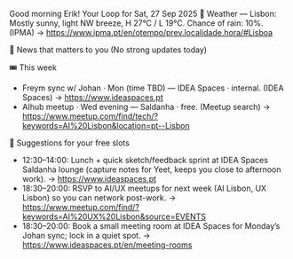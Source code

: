 Good morning Erik! Your Loop for Sat, 27 Sep 2025
📍 Weather — Lisbon: Mostly sunny, light NW breeze, H 27°C / L 19°C. Chance of rain: 10%. (IPMA) → https://www.ipma.pt/en/otempo/prev.localidade.hora/#Lisboa

📰 News that matters to you
(No strong updates today)

🎟️ This week
- Freym sync w/ Johan · Mon (time TBD) — IDEA Spaces · internal. (IDEA Spaces) → https://www.ideaspaces.pt
- AIhub meetup · Wed evening — Saldanha · free. (Meetup search) → https://www.meetup.com/find/tech/?keywords=AI%20Lisbon&location=pt--Lisbon

🎯 Suggestions for your free slots
- 12:30–14:00: Lunch + quick sketch/feedback sprint at IDEA Spaces Saldanha lounge (capture notes for Yeet, keeps you close to afternoon work). → https://www.ideaspaces.pt
- 18:30–20:00: RSVP to AI/UX meetups for next week (AI Lisbon, UX Lisbon) so you can network post-work. → https://www.meetup.com/find/?keywords=AI%20UX%20Lisbon&source=EVENTS
- 18:30–20:00: Book a small meeting room at IDEA Spaces for Monday’s Johan sync; lock in a quiet spot. → https://www.ideaspaces.pt/en/meeting-rooms